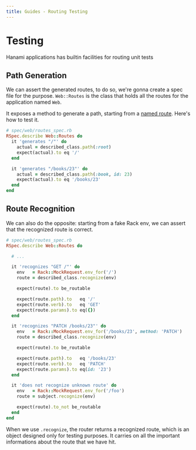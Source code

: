 ```yaml
---
title: Guides - Routing Testing
---
```


# Testing

Hanami applications has builtin facilities for routing unit tests

## Path Generation

We can assert the generated routes, to do so, we're gonna create a spec file for the purpose.
`Web::Routes` is the class that holds all the routes for the application named `Web`.

It exposes a method to generate a path, starting from a [named route](/guides/routing/basic-usage#named-routes).
Here's how to test it.

```ruby
# spec/web/routes_spec.rb
RSpec.describe Web::Routes do
  it 'generates "/"' do
    actual = described_class.path(:root)
    expect(actual).to eq '/'
  end

  it 'generates "/books/23"' do
    actual = described_class.path(:book, id: 23)
    expect(actual).to eq '/books/23'
  end
end
```

## Route Recognition

We can also do the opposite: starting from a fake Rack env, we can assert that the recognized route is correct.

```ruby
# spec/web/routes_spec.rb
RSpec.describe Web::Routes do

  # ...

  it 'recognizes "GET /"' do
    env   = Rack::MockRequest.env_for('/')
    route = described_class.recognize(env)

    expect(route).to be_routable

    expect(route.path).to   eq '/'
    expect(route.verb).to   eq 'GET'
    expect(route.params).to eq({})
  end

  it 'recognizes "PATCH /books/23"' do
    env   = Rack::MockRequest.env_for('/books/23', method: 'PATCH')
    route = described_class.recognize(env)

    expect(route).to be_routable

    expect(route.path).to   eq '/books/23'
    expect(route.verb).to   eq 'PATCH'
    expect(route.params).to eq(id: '23')
  end

  it 'does not recognize unknown route' do
    env   = Rack::MockRequest.env_for('/foo')
    route = subject.recognize(env)

    expect(route).to_not be_routable
  end
end
```

When we use `.recognize`, the router returns a recognized route, which is an object designed only for testing purposes.
It carries on all the important informations about the route that we have hit.
